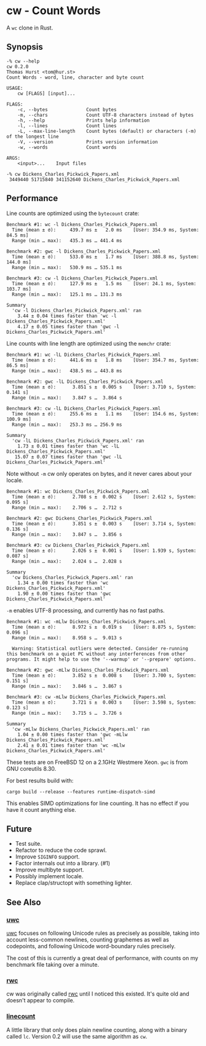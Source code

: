 # cw - Count Words

A `wc` clone in Rust.

## Synopsis

```
-% cw --help
cw 0.2.0
Thomas Hurst <tom@hur.st>
Count Words - word, line, character and byte count

USAGE:
    cw [FLAGS] [input]...

FLAGS:
    -c, --bytes              Count bytes
    -m, --chars              Count UTF-8 characters instead of bytes
    -h, --help               Prints help information
    -l, --lines              Count lines
    -L, --max-line-length    Count bytes (default) or characters (-m) of the longest line
    -V, --version            Prints version information
    -w, --words              Count words

ARGS:
    <input>...    Input files

-% cw Dickens_Charles_Pickwick_Papers.xml
 3449440 51715840 341152640 Dickens_Charles_Pickwick_Papers.xml
```

## Performance

Line counts are optimized using the `bytecount` crate:

```
Benchmark #1: wc -l Dickens_Charles_Pickwick_Papers.xml
  Time (mean ± σ):     439.7 ms ±   2.0 ms    [User: 354.9 ms, System: 84.5 ms]
  Range (min … max):   435.3 ms … 441.4 ms

Benchmark #2: gwc -l Dickens_Charles_Pickwick_Papers.xml
  Time (mean ± σ):     533.0 ms ±   1.7 ms    [User: 388.8 ms, System: 144.0 ms]
  Range (min … max):   530.9 ms … 535.1 ms

Benchmark #3: cw -l Dickens_Charles_Pickwick_Papers.xml
  Time (mean ± σ):     127.9 ms ±   1.5 ms    [User: 24.1 ms, System: 103.7 ms]
  Range (min … max):   125.1 ms … 131.3 ms

Summary
  'cw -l Dickens_Charles_Pickwick_Papers.xml' ran
    3.44 ± 0.04 times faster than 'wc -l Dickens_Charles_Pickwick_Papers.xml'
    4.17 ± 0.05 times faster than 'gwc -l Dickens_Charles_Pickwick_Papers.xml'
```

Line counts with line length are optimized using the `memchr` crate:

```
Benchmark #1: wc -lL Dickens_Charles_Pickwick_Papers.xml
  Time (mean ± σ):     441.6 ms ±   1.8 ms    [User: 354.7 ms, System: 86.5 ms]
  Range (min … max):   438.5 ms … 443.8 ms

Benchmark #2: gwc -lL Dickens_Charles_Pickwick_Papers.xml
  Time (mean ± σ):      3.851 s ±  0.005 s    [User: 3.710 s, System: 0.141 s]
  Range (min … max):    3.847 s …  3.864 s

Benchmark #3: cw -lL Dickens_Charles_Pickwick_Papers.xml
  Time (mean ± σ):     255.6 ms ±   1.1 ms    [User: 154.6 ms, System: 100.9 ms]
  Range (min … max):   253.3 ms … 256.9 ms

Summary
  'cw -lL Dickens_Charles_Pickwick_Papers.xml' ran
    1.73 ± 0.01 times faster than 'wc -lL Dickens_Charles_Pickwick_Papers.xml'
   15.07 ± 0.07 times faster than 'gwc -lL Dickens_Charles_Pickwick_Papers.xml'
```

Note without `-m` cw only operates on bytes, and it never cares about your locale.

```
Benchmark #1: wc Dickens_Charles_Pickwick_Papers.xml
  Time (mean ± σ):      2.708 s ±  0.002 s    [User: 2.612 s, System: 0.095 s]
  Range (min … max):    2.706 s …  2.712 s

Benchmark #2: gwc Dickens_Charles_Pickwick_Papers.xml
  Time (mean ± σ):      3.851 s ±  0.003 s    [User: 3.714 s, System: 0.136 s]
  Range (min … max):    3.847 s …  3.856 s

Benchmark #3: cw Dickens_Charles_Pickwick_Papers.xml
  Time (mean ± σ):      2.026 s ±  0.001 s    [User: 1.939 s, System: 0.087 s]
  Range (min … max):    2.024 s …  2.028 s

Summary
  'cw Dickens_Charles_Pickwick_Papers.xml' ran
    1.34 ± 0.00 times faster than 'wc Dickens_Charles_Pickwick_Papers.xml'
    1.90 ± 0.00 times faster than 'gwc Dickens_Charles_Pickwick_Papers.xml'
```

`-m` enables UTF-8 processing, and currently has no fast paths.

```
Benchmark #1: wc -mLlw Dickens_Charles_Pickwick_Papers.xml
  Time (mean ± σ):      8.972 s ±  0.019 s    [User: 8.875 s, System: 0.096 s]
  Range (min … max):    8.958 s …  9.013 s

  Warning: Statistical outliers were detected. Consider re-running this benchmark on a quiet PC without any interferences from other programs. It might help to use the '--warmup' or '--prepare' options.

Benchmark #2: gwc -mLlw Dickens_Charles_Pickwick_Papers.xml
  Time (mean ± σ):      3.852 s ±  0.008 s    [User: 3.700 s, System: 0.151 s]
  Range (min … max):    3.846 s …  3.867 s

Benchmark #3: cw -mLlw Dickens_Charles_Pickwick_Papers.xml
  Time (mean ± σ):      3.721 s ±  0.003 s    [User: 3.598 s, System: 0.123 s]
  Range (min … max):    3.715 s …  3.726 s

Summary
  'cw -mLlw Dickens_Charles_Pickwick_Papers.xml' ran
    1.04 ± 0.00 times faster than 'gwc -mLlw Dickens_Charles_Pickwick_Papers.xml'
    2.41 ± 0.01 times faster than 'wc -mLlw Dickens_Charles_Pickwick_Papers.xml'
```

These tests are on FreeBSD 12 on a 2.1GHz Westmere Xeon.  `gwc` is from GNU
coreutils 8.30.

For best results build with:

```
cargo build --release --features runtime-dispatch-simd
```

This enables SIMD optimizations for line counting.  It has no effect if you have
it count anything else.


## Future

 * Test suite.
 * Refactor to reduce the code sprawl.
 * Improve `SIGINFO` support.
 * Factor internals out into a library. (#1)
 * Improve multibyte support.
 * Possibly implement locale.
 * Replace clap/structopt with something lighter.

## See Also

### [uwc]

[uwc] focuses on following Unicode rules as precisely as possible, taking into
account less-common newlines, counting graphemes as well as codepoints, and
following Unicode word-boundary rules precisely.

The cost of this is currently a great deal of performance, with counts on my
benchmark file taking over a minute.


### [rwc]

cw was originally called [rwc] until I noticed this existed.  It's quite old and
doesn't appear to compile.


### [linecount]

A little library that only does plain newline counting, along with a binary
called `lc`.  Version 0.2 will use the same algorithm as `cw`.


[uwc]: https://crates.io/crates/uwc
[rwc]: https://crates.io/crates/rwc
[linecount]: https://crates.io/crates/linecount
